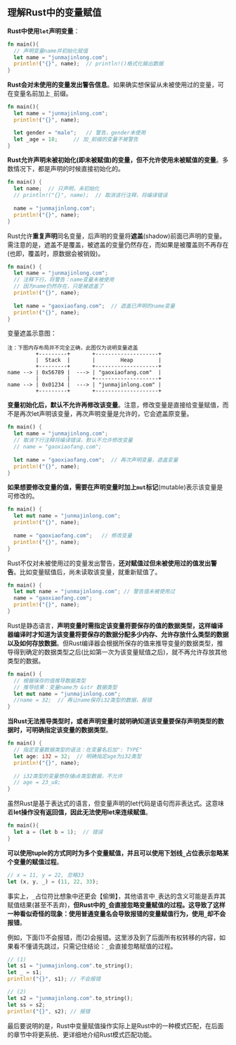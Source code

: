 ## 理解Rust中的变量赋值

**Rust中使用`let`声明变量**：

```rust
fn main(){
  // 声明变量name并初始化赋值
  let name = "junmajinlong.com";
  println!("{}", name);  // println!()格式化输出数据
}
```

**Rust会对未使用的变量发出警告信息**。如果确实想保留从未被使用过的变量，可在变量名前加上`_`前缀。

```rust
fn main(){
  let name = "junmajinlong.com";
  println!("{}", name);

  let gender = "male";   // 警告，gender未使用
  let _age = 18;     // 加_前缀的变量不被警告
}
```

**Rust允许声明未被初始化(即未被赋值)的变量，但不允许使用未被赋值的变量**。多数情况下，都是声明的时候直接初始化的。

```rust
fn main() {
  let name;  // 只声明，未初始化
  // println!("{}", name);  // 取消该行注释，将编译错误
  
  name = "junmajinlong.com";
  println!("{}", name);
}
```

Rust允许**重复声明**同名变量，后声明的变量将**遮盖**(shadow)前面已声明的变量。需注意的是，遮盖不是覆盖，被遮盖的变量仍然存在，而如果是被覆盖则不再存在(也即，覆盖时，原数据会被销毁)。

```rust
fn main() {
  let name = "junmajinlong.com";
  // 注释下行，将警告：name变量未被使用
  // 因为name仍然存在，只是被遮盖了
  println!("{}", name);  
  
  let name = "gaoxiaofang.com";  // 遮盖已声明的name变量
  println!("{}", name);
}
```

变量遮盖示意图：

```
注：下图内存布局并不完全正确，此图仅为说明变量遮盖
         +---------+       +--------------------+
         |  Stack  |       |        Heap        |
         +---------+       +--------------------+
name --> | 0x56789 |  ---> | "gaoxiaofang.com"  |
         |         |       +--------------------+
name --> | 0x01234 |  ---> | "junmajinlong.com" |
         +---------+       +--------------------+
```

**变量初始化后，默认不允许再修改该变量**。注意，修改变量是直接给变量赋值，而不是再次let声明该变量，再次声明变量是允许的，它会遮盖原变量。

```rust
fn main() {
  let name = "junmajinlong.com";
  // 取消下行注释将编译错误，默认不允许修改变量
  // name = "gaoxiaofang.com";
  
  let name = "gaoxiaofang.com";  // 再次声明变量，遮盖变量
  println!("{}", name);
}
```

**如果想要修改变量的值，需要在声明变量时加上`mut`标记**(mutable)表示该变量是可修改的。

```rust
fn main() {
  let mut name = "junmajinlong.com";
  println!("{}", name);
  
  name = "gaoxiaofang.com";   // 修改变量
  println!("{}", name);
}
```

Rust不仅对未被使用过的变量发出警告，**还对赋值过但未被使用过的值发出警告**。比如变量赋值后，尚未读取该变量，就重新赋值了。

```rust
fn main() {
  let mut name = "junmajinlong.com"; // 警告值未被使用过
  name = "gaoxiaofang.com"; 
  println!("{}", name);
}
```

Rust是静态语言，**声明变量时需指定该变量将要保存的值的数据类型，这样编译器编译时才知道为该变量将要保存的数据分配多少内存、允许存放什么类型的数据以及如何存放数据**。但Rust编译器会根据所保存的值来推导变量的数据类型，推导得到确定的数据类型之后(比如第一次为该变量赋值之后)，就不再允许存放其他类型的数据。

```rust
fn main() {
  // 根据保存的值推导数据类型
  // 推导结果：变量name为 &str 数据类型
  let mut name = "junmajinlong.com"; 
  //name = 32;  // 再让name保存i32类型的数据，报错
}
```

**当Rust无法推导类型时，或者声明变量时就明确知道该变量要保存声明类型的数据时，可明确指定该变量的数据类型**。

```rust
fn main() {
  // 指定变量数据类型的语法：在变量名后加": TYPE"
  let age: i32 = 32;  // 明确指定age为i32类型
  println!("{}", name);
  
  // i32类型的变量想存储u8类型数据，不允许
  // age = 23_u8;
}
```

虽然Rust是基于表达式的语言，但变量声明的let代码是语句而非表达式。这意味着**let操作没有返回值，因此无法使用let来连续赋值**。

```rust
fn main(){
  let a = (let b = 1);  // 错误
}
```

**可以使用tuple的方式同时为多个变量赋值，并且可以使用下划线`_`占位表示忽略某个变量的赋值过程**。

```rust
// x = 11, y = 22, 忽略33
let (x, y, _) = (11, 22, 33);
```

事实上，`_`占位符比想象中还更会【偷懒】，其他语言中`_`表达的含义可能是丢弃其赋值结果(甚至不丢弃)，**但Rust中的`_`会直接忽略变量赋值的过程。这导致了这样一种看似奇怪的现象：使用普通变量名会导致报错的变量赋值行为，使用`_`却不会报错**。

例如，下面(1)不会报错，而(2)会报错。这里涉及到了后面所有权转移的内容，如果看不懂请先跳过，只需记住结论：`_`会直接忽略赋值的过程。

```rust
// (1)
let s1 = "junmajinlong.com".to_string();
let _ = s1;
println!("{}", s1); // 不会报错

// (2)
let s2 = "junmajinlong.com".to_string();
let ss = s2;
println!("{}", s2); // 报错
```

最后要说明的是，Rust中变量赋值操作实际上是Rust中的一种模式匹配，在后面的章节中将更系统、更详细地介绍Rust模式匹配功能。
